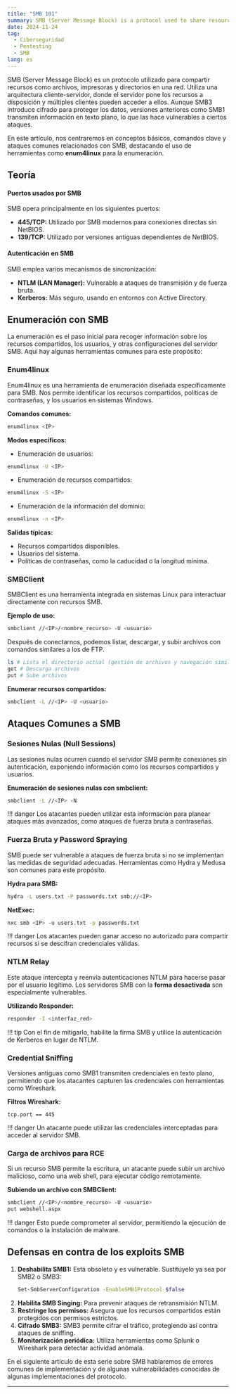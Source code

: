 ```yaml
---
title: "SMB 101"
summary: SMB (Server Message Block) is a protocol used to share resources such as files, printers, and directories over a network. It uses a client-server architecture, where the server makes resources available, and multiple clients can access them.”
date: 2024-11-24
tag:
  - Ciberseguridad
  - Pentesting
  - SMB
lang: es
---
```


SMB (Server Message Block) es un protocolo utilizado para compartir recursos como archivos, impresoras y directorios en una red. Utiliza una arquitectura cliente-servidor, donde el servidor pone los recursos a disposición y múltiples clientes pueden acceder a ellos. Aunque SMB3 introduce cifrado para proteger los datos, versiones anteriores como SMB1 transmiten información en texto plano, lo que las hace vulnerables a ciertos ataques.

En este artículo, nos centraremos en conceptos básicos, comandos clave y ataques comunes relacionados con SMB, destacando el uso de herramientas como **enum4linux** para la enumeración.

<!-- more -->

## Teoría

#### Puertos usados por SMB

SMB opera principalmente en los siguientes puertos:

- **445/TCP:** Utilizado por SMB modernos para conexiones directas sin NetBIOS.
- **139/TCP:** Utilizado por versiones antiguas dependientes de NetBIOS.

#### Autenticación en SMB

SMB emplea varios mecanismos de sincronización:

- **NTLM (LAN Manager):** Vulnerable a ataques de transmisión y de fuerza bruta.
- **Kerberos:** Más seguro, usando en entornos con Active Directory.

## Enumeración con SMB

La enumeración es el paso inicial para recoger información sobre los recursos compartidos, los usuarios, y otras configuraciones del servidor SMB.
Aquí hay algunas herramientas comunes para este propósito:

### Enum4linux

Enum4linux es una herramienta de enumeración diseñada específicamente para SMB. Nos permite identificar los recursos compartidos, políticas de contraseñas, y los usuarios en sistemas Windows.

**Comandos comunes:**

```bash
enum4linux <IP>
```

**Modos específicos:**

- Enumeración de usuarios:
```bash
enum4linux -U <IP>
```

- Enumeración de recursos compartidos:
```bash
enum4linux -S <IP>
```

- Enumeración de la información del dominio:
```bash 
enum4linux -n <IP>
```

**Salidas típicas:**

- Recursos compartidos disponibles.
- Usuarios del sistema.
- Políticas de contraseñas, como la caducidad o la longitud mínima.

### SMBClient

SMBClient es una herramienta integrada en sistemas Linux para interactuar directamente con recursos SMB.

**Ejemplo de uso:**

```bash
smbclient //<IP>/<nombre_recurso> -U <usuario>
```
Después de conectarnos, podemos listar, descargar, y subir archivos con comandos similares a los de FTP.

```bash
ls # Lista el directorio actual (gestión de archivos y navegación similar a Linux)
get # Descarga archivos
put # Sube archivos
```

**Enumerar recursos compartidos:**

```bash
smbclient -L //<IP> -U <usuario>
```

## Ataques Comunes a SMB

### Sesiones Nulas (Null Sessions)

Las sesiones nulas ocurren cuando el servidor SMB permite conexiones sin autenticación, exponiendo información como los recursos compartidos y usuarios.

**Enumeración de sesiones nulas con smbclient:**

```bash
smbclient -L //<IP> -N
```

!!! danger
    Los atacantes pueden utilizar esta información para planear ataques más avanzados, como ataques de fuerza bruta a contraseñas.

### Fuerza Bruta y Password Spraying

SMB puede ser vulnerable a ataques de fuerza bruta si no se implementan las medidas de seguridad adecuadas. Herramientas como Hydra y Medusa son comunes para este propósito.

**Hydra para SMB:**

```bash
hydra -L users.txt -P passwords.txt smb://<IP>
```

**NetExec:**

```bash 
nxc smb <IP> -u users.txt -p passwords.txt
```

!!! danger
    Los atacantes pueden ganar acceso no autorizado para compartir recursos si se descifran credenciales válidas.

### NTLM Relay

Este ataque intercepta y reenvía autenticaciones NTLM para hacerse pasar por el usuario legítimo. Los servidores SMB con la **forma desactivada** son especialmente vulnerables.

**Utilizando Responder:**

```bash
responder -I <interfaz_red>
```

!!! tip
    Con el fin de mitigarlo, habilite la firma SMB y utilice la autenticación de Kerberos en lugar de NTLM.

### Credential Sniffing

Versiones antiguas como SMB1 transmiten credenciales en texto plano, permitiendo que los atacantes capturen las credenciales con herramientas como Wireshark.

**Filtros Wireshark:**

```plaintext
tcp.port == 445
```

!!! danger
    Un atacante puede utilizar las credenciales interceptadas para acceder al servidor SMB.

### Carga de archivos para RCE

Si un recurso SMB permite la escritura, un atacante puede subir un archivo malicioso, como una web shell, para ejecutar código remotamente.

**Subiendo un archivo con SMBClient:**

```bash
smbclient //<IP>/<nombre_recurso> -U <usuario>
put webshell.aspx
```

!!! danger
    Esto puede comprometer al servidor, permitiendo la ejecución de comandos o la instalación de malware.

## Defensas en contra de los exploits SMB

1. **Deshabilita SMB1:** Está obsoleto y es vulnerable. Sustitúyelo ya sea por SMB2 o SMB3:
    ```bash
    Set-SmbServerConfiguration -EnableSMB1Protocol $false
    ```
2. **Habilita SMB Singing:** Para prevenir ataques de retransmisión NTLM.
3. **Restringe los permisos:** Asegura que los recursos compartidos están protegidos con permisos estrictos.
4. **Cifrado SMB3:** SMB3 permite cifrar el tráfico, protegiendo así contra ataques de sniffing.
5. **Monitorización periódica:** Utiliza herramientas como Splunk o Wireshark para detectar actividad anómala.

En el siguiente artículo de esta serie sobre SMB hablaremos de errores comunes de implementación y de algunas vulnerabilidades conocidas de algunas implementaciones del protocolo.

---